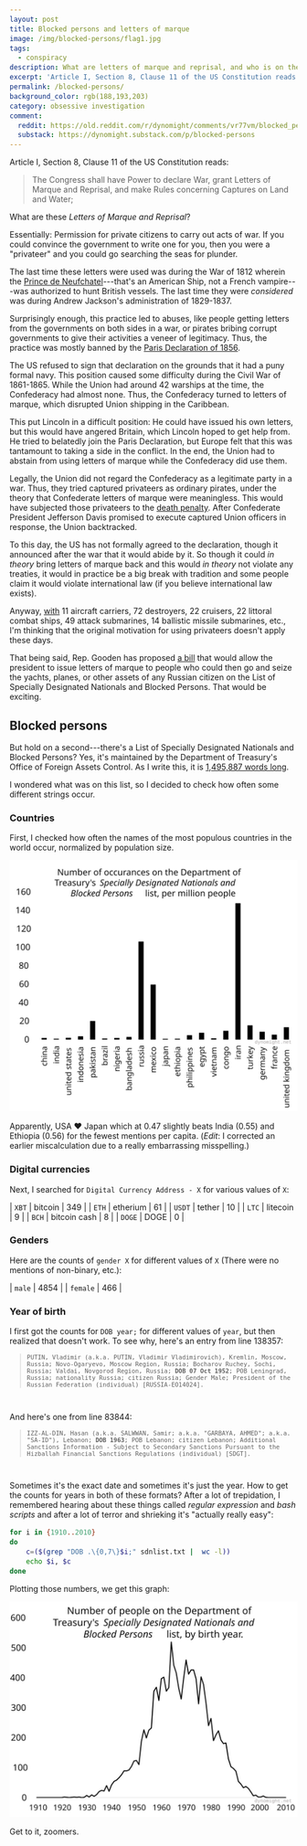 ```yaml
---
layout: post
title: Blocked persons and letters of marque
image: /img/blocked-persons/flag1.jpg
tags:
  - conspiracy
description: What are letters of marque and reprisal, and who is on the US's list of Block Persons?
excerpt: 'Article I, Section 8, Clause 11 of the US Constitution reads: "The Congress shall have Power to declare War, grant Letters of Marque and Reprisal, and make Rules concerning Captures on Land and Water;" What are these Letters of Marque and Reprisal? Essentially: Permission for private citizens to carry out acts of war. If you could convince the government to write one for you, then you were a "privateer" and you could go searching the seas for plunder.'
permalink: /blocked-persons/
background_color: rgb(188,193,203)
category: obsessive investigation
comment:
  reddit: https://old.reddit.com/r/dynomight/comments/vr77vm/blocked_persons_and_letters_of_marque/
  substack: https://dynomight.substack.com/p/blocked-persons
---
```


Article I, Section 8, Clause 11 of the US Constitution reads:

> The Congress shall have Power to declare War, grant Letters of Marque and Reprisal, and make Rules concerning Captures on Land and Water;

What are these *Letters of Marque and Reprisal*?

Essentially: Permission for private citizens to carry out acts of war. If you could convince the government to write one for you, then you were a "privateer" and you could go searching the seas for plunder.

The last time these letters were used was during the War of 1812 wherein the [Prince de Neufchatel](https://en.wikipedia.org/wiki/Prince_de_Neufchatel)---that's an American Ship, not a French vampire---was authorized to hunt British vessels. The last time they were *considered* was during Andrew Jackson's administration of 1829-1837.

Surprisingly enough, this practice led to abuses, like people getting letters from the governments on both sides in a war, or pirates bribing corrupt governments to give their activities a veneer of legitimacy. Thus, the practice was mostly banned by the [Paris Declaration of 1856](https://en.wikipedia.org/wiki/Paris_Declaration_Respecting_Maritime_Law).

The US refused to sign that declaration on the grounds that it had a puny formal navy. This position caused some difficulty during the Civil War of 1861-1865. While the Union had around 42 warships at the time, the Confederacy had almost none. Thus, the Confederacy turned to letters of marque, which disrupted Union shipping in the Caribbean.

This put Lincoln in a difficult position: He could have issued his own letters, but this would have angered Britain, which Lincoln hoped to get help from. He tried to belatedly join the Paris Declaration, but Europe felt that this was tantamount to taking a side in the conflict. In the end, the Union had to abstain from using letters of marque while the Confederacy did use them.

Legally, the Union did not regard the Confederacy as a legitimate party in a war. Thus, they tried captured privateers as ordinary pirates, under the theory that Confederate letters of marque were meaningless. This would have subjected those privateers to the [death penalty](/death-penalty/). After Confederate President Jefferson Davis promised to execute captured Union officers in response, the Union backtracked.

To this day, the US has not formally agreed to the declaration, though it announced after the war that it would abide by it. So though it could *in theory* bring letters of marque back and this would *in theory* not violate any treaties, it would in practice be a big break with tradition and some people claim it would violate international law (if you believe international law exists).

Anyway, [with](https://en.wikipedia.org/wiki/List_of_current_ships_of_the_United_States_Navy#Fleet_totals) 11 aircraft carriers, 72 destroyers, 22 cruisers, 22 littoral combat ships, 49 attack submarines, 14 ballistic missile submarines, etc., I'm thinking that the original motivation for using privateers doesn't apply these days.

That being said, Rep. Gooden has proposed [a bill](https://www.congress.gov/bill/117th-congress/house-bill/6869/) that would allow the president to issue letters of marque to people who could then go and seize the yachts, planes, or other assets of any Russian citizen on the List of Specially Designated Nationals and Blocked Persons. That would be exciting.

## Blocked persons

But hold on a second---there's a List of Specially Designated Nationals and Blocked Persons? Yes, it's maintained by the Department of Treasury's Office of Foreign Assets Control. As I write this, it is [1,495,887 words long](https://home.treasury.gov/policy-issues/financial-sanctions/specially-designated-nationals-and-blocked-persons-list-sdn-human-readable-lists).

I wondered what was on this list, so I decided to check how often some different strings occur.

### Countries

First, I checked how often the names of the most populous countries in the world occur, normalized by population size.

![number of times different countries occur on blocked list](/img/blocked-persons/blocked-countries-perpop.svg)

Apparently, USA ❤️ Japan which at 0.47 slightly beats India (0.55) and Ethiopia (0.56) for the fewest mentions per capita. (*Edit*: I corrected an earlier miscalculation due to a really embarrassing misspelling.)

### Digital currencies

Next, I searched for `Digital Currency Address - X` for various values of `X`:

| `XBT`  | bitcoin      | 349  |
| `ETH`  | etherium     | 61   |
| `USDT` | tether       | 10   |
| `LTC`  | litecoin     | 9    |
| `BCH`  | bitcoin cash | 8    |
| `DOGE` | DOGE         | 0    |

### Genders

Here are the counts of `gender X` for different values of `X` (There were no mentions of non-binary, etc.):

| `male`   | 4854 |
| `female` | 466  |


### Year of birth

I first got the counts for `DOB year;` for different values of `year`, but then realized that doesn't work. To see why, here's an entry from line 138357:

<div style='font-family:monospace; font-size:75%;' markdown="1">

> PUTIN, Vladimir (a.k.a. PUTIN, Vladimir Vladimirovich), Kremlin, Moscow, Russia; Novo-Ogaryevo, Moscow Region, Russia; Bocharov Ruchey, Sochi, Russia; Valdai, Novgorod Region, Russia; **DOB 07 Oct 1952**; POB Leningrad, Russia; nationality Russia; citizen Russia; Gender Male; President of the Russian Federation (individual) [RUSSIA-EO14024].

</div>
<br>

And here's one from line 83844:

<div style='font-family:monospace; font-size:75%;' markdown="1">

> IZZ-AL-DIN, Hasan (a.k.a. SALWWAN, Samir; a.k.a. "GARBAYA, AHMED"; a.k.a. "SA-ID"), Lebanon; **DOB 1963**; POB Lebanon; citizen Lebanon; Additional Sanctions Information - Subject to Secondary Sanctions Pursuant to the Hizballah Financial Sanctions Regulations (individual) [SDGT].

</div>
<br>

Sometimes it's the exact date and sometimes it's just the year. How to get the counts for years in both of these formats? After a lot of trepidation, I remembered hearing about these things called *regular expression* and *bash scripts* and after a lot of terror and shrieking it's "actually really easy":

```bash
for i in {1910..2010}
do
    c=($(grep "DOB .\{0,7\}$i;" sdnlist.txt |  wc -l))
    echo $i, $c
done
```

Plotting those numbers, we get this graph:

![number of people on the blocked list by birth year](/img/blocked-persons/blocked.svg)

Get to it, zoomers.